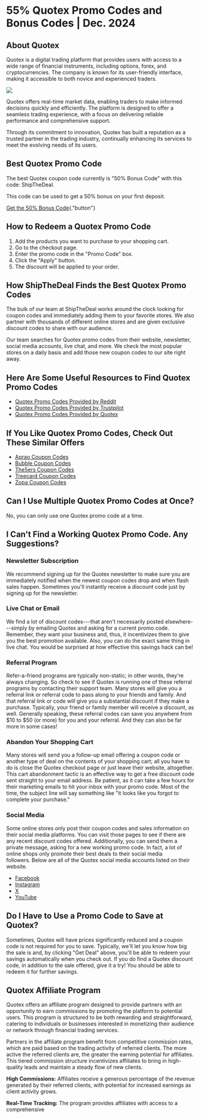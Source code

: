 # 55% Quotex Promo Codes and Bonus Codes \| Dec. 2024

## About Quotex

Quotex is a digital trading platform that provides users with access to
a wide range of financial instruments, including options, forex, and
cryptocurrencies. The company is known for its user-friendly interface,
making it accessible to both novice and experienced traders.

[![](https://static.quotex.io/files/4_en/300_250.jpg)](https://traff.sbs/brokerqxlid)

Quotex offers real-time market data, enabling traders to make informed
decisions quickly and efficiently. The platform is designed to offer a
seamless trading experience, with a focus on delivering reliable
performance and comprehensive support.

Through its commitment to innovation, Quotex has built a reputation as a
trusted partner in the trading industry, continually enhancing its
services to meet the evolving needs of its users.

## Best Quotex Promo Code

The best Quotex coupon code currently is "50% Bonus Code" with
this code: ShipTheDeal.

This code can be used to get a 50% bonus on your first deposit.

[Get the 50% Bonus
Code](\%22https://traff.sbs/brokerqxsignup\%22){."button"}

## How to Redeem a Quotex Promo Code

1.  Add the products you want to purchase to your shopping cart.
2.  Go to the checkout page.
3.  Enter the promo code in the "Promo Code" box.
4.  Click the "Apply" button.
5.  The discount will be applied to your order.

## How ShipTheDeal Finds the Best Quotex Promo Codes

The bulk of our team at ShipTheDeal works around the clock looking for
coupon codes and immediately adding them to your favorite stores. We
also partner with thousands of different online stores and are given
exclusive discount codes to share with our audience.

Our team searches for Quotex promo codes from their website, newsletter,
social media accounts, live chat, and more. We check the most popular
stores on a daily basis and add those new coupon codes to our site right
away.

## Here Are Some Useful Resources to Find Quotex Promo Codes

-   [Quotex Promo Codes Provided by
    Reddit](\%22https://www.reddit.com/search/?q=quotex+promo+code&type=link&cId=1e2056ed-4cf9-48ba-b4bd-dae9f948f59c&iId=0bfa96ac-e244-40e2-ac02-b6cb3cddcc34\%22)
-   [Quotex Promo Codes Provided by
    Trustpilot](\%22https://www.trustpilot.com/review/qxbroker.com\%22)
-   [Quotex Promo Codes Provided by
    Quotex](\%22https://qxbroker.com/\%22)

## If You Like Quotex Promo Codes, Check Out These Similar Offers

-   [Aprao Coupon
    Codes](\%22https://shipthedeal.com/store/aprao-coupon\%22)
-   [Bubble Coupon
    Codes](\%22https://shipthedeal.com/store/bubble-coupon\%22)
-   [The5ers Coupon
    Codes](\%22https://shipthedeal.com/store/the5ers-coupon\%22)
-   [Treecard Coupon
    Codes](\%22https://shipthedeal.com/store/treecard-coupon\%22)
-   [Zopa Coupon
    Codes](\%22https://shipthedeal.com/store/zopa-coupon\%22)

## Can I Use Multiple Quotex Promo Codes at Once?

No, you can only use one Quotex promo code at a time.

## I Can\'t Find a Working Quotex Promo Code. Any Suggestions?

### Newsletter Subscription

We recommend signing up for the Quotex newsletter to make sure you are
immediately notified when the newest coupon codes drop and when flash
sales happen. Sometimes you'll instantly receive a discount code just by
signing up for the newsletter.

### Live Chat or Email

We find a lot of discount codes---that aren\'t necessarily posted
elsewhere---simply by emailing Quotex and asking for a current promo
code. Remember, they want your business and, thus, it incentivizes them
to give you the best promotion available. Also, you can do the exact
same thing in live chat. You would be surprised at how effective this
savings hack can be!

### Referral Program

Refer-a-friend programs are typically non-static; in other words,
they\'re always changing. So check to see if Quotex is running one of
these referral programs by contacting their support team. Many stores
will give you a referral link or referral code to pass along to your
friends and family. And that referral link or code will give you a
substantial discount if they make a purchase. Typically, your friend or
family member will receive a discount, as well. Generally speaking,
these referral codes can save you anywhere from \$10 to \$50 (or more)
for you and your referral. And they can also be far more in some cases!

### Abandon Your Shopping Cart

Many stores will send you a follow-up email offering a coupon code or
another type of deal on the contents of your shopping cart; all you have
to do is close the Quotex checkout page or just leave their website,
altogether. This cart abandonment tactic is an effective way to get a
free discount code sent straight to your email address. Be patient, as
it can take a few hours for their marketing emails to hit your inbox
with your promo code. Most of the time, the subject line will say
something like "it looks like you forgot to complete your
purchase."

### Social Media

Some online stores only post their coupon codes and sales information on
their social media platforms. You can visit those pages to see if there
are any recent discount codes offered. Additionally, you can send them a
private message, asking for a new working promo code. In fact, a lot of
online shops only promote their best deals to their social media
followers. Below are all of the Quotex social media accounts listed on
their website.

-   [Facebook](\%22https://www.facebook.com/quotexio/\%22)
-   [Instagram](\%22https://www.instagram.com/quotex_io/\%22)
-   [X](\%22http://x.com/quotex_platform\%22)
-   [YouTube](\%22https://www.youtube.com/channel/UCE6VO0L8cfSlDRwCsICxOEw/?guided_help_flow=5\%22)

## Do I Have to Use a Promo Code to Save at Quotex?

Sometimes, Quotex will have prices significantly reduced and a coupon
code is not required for you to save. Typically, we'll let you know how
big the sale is and, by clicking "Get Deal" above, you'll be able to
redeem your savings automatically when you check out. If you do find a
Quotex discount code, in addition to the sale offered, give it a try!
You should be able to redeem it for further savings.

## Quotex Affiliate Program

Quotex offers an affiliate program designed to provide partners with an
opportunity to earn commissions by promoting the platform to potential
users. This program is structured to be both rewarding and
straightforward, catering to individuals or businesses interested in
monetizing their audience or network through financial trading services.

Partners in the affiliate program benefit from competitive commission
rates, which are paid based on the trading activity of referred clients.
The more active the referred clients are, the greater the earning
potential for affiliates. This tiered commission structure incentivizes
affiliates to bring in high-quality leads and maintain a steady flow of
new clients.

**High Commissions:** Affiliates receive a generous percentage of the
revenue generated by their referred clients, with potential for
increased earnings as client activity grows.

**Real-Time Tracking:** The program provides affiliates with access to a
comprehensive

